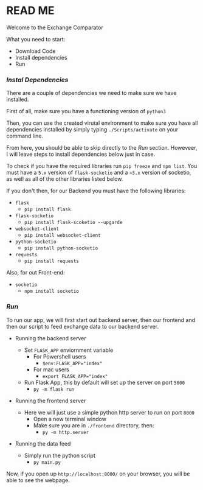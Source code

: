 # **READ ME**

Welcome to the Exchange Comparator

What you need to start:
- Download Code
- Install dependencies
- Run

### *Instal Dependencies*

There are a couple of dependencies we need to make sure we have installed.

First of all, make sure you have a functioning version of `python3`

Then, you can use the created virutal environment to make sure you have all dependencies installed by simply typing `./Scripts/activate` on your command line.

From here, you should be able to skip directly to the *Run* section. Howeveer, I will leave steps to install dependencies below just in case.

To check if you have the required libraries run `pip freeze` and `npm list`. You must have a `5.x` version of `flask-socketio` and a `>3.x` version of socketio, as well as all of the other libraries listed below.

If you don't then, for our Backend you must have the following libraries:
- `flask`
    - `pip install flask`
- `flask-socketio`
    - `pip install flask-scoketio --upgarde`
- `websocket-client`
    - `pip install websocket-client`
- `python-socketio`
    - `pip install python-socketio`
- `requests`
    - `pip install requests`

Also, for out Front-end:
- `socketio`
    - `npm install socketio`


### *Run*

To run our app, we will first start out backend server, then our frontend and then our script to feed exchange data to our backend server.

- Running the backend server
    - Set `FLASK_APP` enviornment variable
        - For Powershell users
            - `$env:FLASK_APP="index"`
        - For mac users
            - `export FLASK_APP="index"`
    - Run Flask App, this by default will set up the server on port `5000`
        - `py -m flask run`

- Running the frontend server
    - Here we will just use a simple python http server to run on port `8000`
        - Open a new terminal window
        - Make sure you are in `./frontend` directory, then:
            - `py -m http.server`

- Running the data feed
    - Simply run the python script
        - `py main.py`

Now, if you open up `http://localhost:8000/` on your browser, you will be able to see the webpage.

        